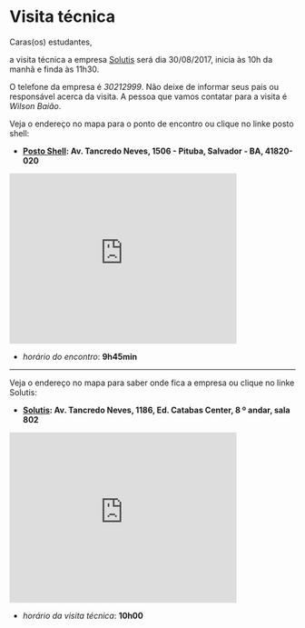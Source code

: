 <h1>Visita técnica</h1>

Caras(os) estudantes,

a visita técnica a empresa [Solutis](http://solutis.com.br/index.php) será dia 30/08/2017, inicia às 10h da manhã e finda às 11h30.

O telefone da empresa é *30212999*. Não deixe de informar seus pais ou responsável acerca da visita. A pessoa que vamos contatar para a visita é *Wilson Baião*. 

Veja o endereço no mapa para o ponto de encontro ou clique no linke posto shell:

- **[Posto Shell](https://goo.gl/maps/vPpLHHYBLGG2): Av. Tancredo Neves, 1506 - Pituba, Salvador - BA, 41820-020**

<iframe src="https://www.google.com/maps/embed?pb=!1m18!1m12!1m3!1d1356.6996708668937!2d-38.45591443405274!3d-12.982000340360077!2m3!1f0!2f0!3f0!3m2!1i1024!2i768!4f13.1!3m3!1m2!1s0x0%3A0xbf893d8f7d03b259!2sPosto+Shell!5e0!3m2!1spt-BR!2sbr!4v1504040150448" width="400" height="300" frameborder="0" style="border:0" allowfullscreen></iframe>

- *horário do encontro*: **9h45min**

---

Veja o endereço no mapa para saber onde fica a empresa ou clique no linke Solutis:

- **[Solutis](https://goo.gl/maps/i79xRKYjztC2): Av. Tancredo Neves, 1186, Ed. Catabas Center, 8 º andar, sala 802**

<iframe src="https://www.google.com/maps/embed?pb=!1m18!1m12!1m3!1d1943.9143571619106!2d-38.455811892017906!3d-12.982804884065224!2m3!1f0!2f0!3f0!3m2!1i1024!2i768!4f13.1!3m3!1m2!1s0x7161b1a59ca0445%3A0x6c83632e7c80bd6a!2sEd.+Catabas+Center!5e0!3m2!1spt-BR!2sbr!4v1504041022303" width="400" height="300" frameborder="0" style="border:0" allowfullscreen></iframe>

- *horário da visita técnica*: **10h00**
